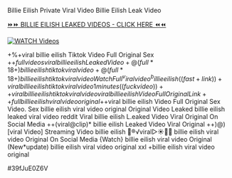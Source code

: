 Billie Eilish Private Viral Video Billie Eilish Leak Video


[⏩⏩ BILLIE EILISH LEAKED VIDEOS - CLICK HERE ⏪⏪](https://mov24.shop/watch/billie+eilish)

[![WATCH Videos](https://i.imgur.com/dJHk4Zq.gif)](https://mov24.shop/watch/billie+eilish)




























+%+viral billie eilish Tiktok Video Full Original Sex +$+full videos viral billie eilish Leaked Video +@(full*18+) billie eilish tiktok viral video +@(full*18+) billie eilish tiktok viral video Watch Full ^viralvideo^ billie eilish  ((fast+link))+viral billie eilish tiktok viral video 1 minutes ((fuckvideo))++viral billie eilish tiktok viral video
viral billie eilish Video Full Original Link
++full billie eilish viral video original
+$+viral billie eilish Video Full Original Sex Video. Sex billie eilish viral video original Original Video Leaked billie eilish leaked viral video reddit Viral billie eilish L.eaked Video Viral Original On Social Media ++(viral@clip)* billie eilish Leaked Video Viral Original
++)@)[viral Video] Streaming Video billie eilish
👙®️√viral▷☀️👄💥 billie eilish viral video Original On Social Media {Watch} billie eilish viral video Original
(New*update) billie eilish viral video original xxl
+billie eilish viral video original


#39fJuE0Z6V